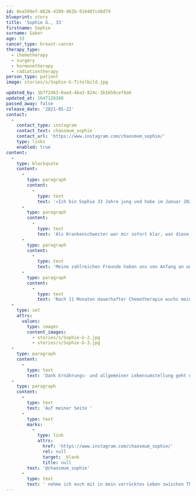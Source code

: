 ```yaml
---
id: 8ea599ef-8626-4209-862b-910407cd8d79
blueprint: story
title: 'Sophie G., 33'
firstname: Sophie
surname: Gabor
age: 33
cancer_type: breast-cancer
therapy_type:
  - chemotherapy
  - surgery
  - hormonetherapy
  - radiationtherapy
person_type: patient
image: stories/s/Sophie-G-Titelbild.jpg

updated_by: 3b7f2d63-0aed-4ba3-824c-3b1650cef8a6
updated_at: 1647126368
passed_away: false
release_date: '2021-05-22'
contact:
  -
    contact_type: instagram
    contact_text: chaosmum_sophie
    contact_url: 'https://www.instagram.com/chaosmum_sophie/'
    type: links
    enabled: true
content:
  -
    type: blockquote
    content:
      -
        type: paragraph
        content:
          -
            type: text
            text: '»Ich bin Sophie 33 Jahre jung und habe im Januar 2020 die Diagnose Brustkrebs mit Lungenmetastasen erhalten.'
      -
        type: paragraph
        content:
          -
            type: text
            text: 'Als Krankenschwester war mir sofort klar, was diese Diagnose zu bedeuten hat. Trotzdem habe ich nicht lang gehadert und direkt die Ärmel hochgekrempelt und gesagt: ›das schaffen wir schon‹. Wir: Das bin ich und meine wundervolle Familie und Freunde. Ich bin Mutter von vier Kindern im Alter von 4, 6, 8 und 14 Jahren, sie geben mir täglich die Kraft, die ich brauche, um weiter zu machen.'
      -
        type: paragraph
        content:
          -
            type: text
            text: 'Meine zahlreichen Freunde haben uns von Anfang an unterstützt, sowohl finanziell, als auch mental. So konnte ich auch mein Rezidiv im Dezember 2020 gut verkraften.'
      -
        type: paragraph
        content:
          -
            type: text
            text: 'Nach 11 Monaten dauerhafter Chemotherapie wuchs mein Tumor plötzlich wieder. Amputation der linken Brust sowie Entfernung von 20 Lymphknoten folgte. Seit Januar 2021 befinde ich mich in Antihormontherapie, nehme Kisquali und hatte 30 Bestrahlungen.'
  -
    type: set
    attrs:
      values:
        type: images
        content_images:
          - stories/s/Sophie-G-2.jpg
          - stories/s/Sophie-G-3.jpg
  -
    type: paragraph
    content:
      -
        type: text
        text: 'Dank Ernährungs- und allgemeiner Lebensumstellung geht es mir wieder richtig gut, ich bin froh über alles, was ich genießen kann und bin gespannt was das Leben noch für mich und meine Familie bereithält. Ich versuche immer das Positive zu sehen und lebe viel bewusster und intensiver seit ich die Diagnose erhalten habe.'
  -
    type: paragraph
    content:
      -
        type: text
        text: 'Auf meiner Seite '
      -
        type: text
        marks:
          -
            type: link
            attrs:
              href: 'https://www.instagram.com/chaosmum_sophie/'
              rel: null
              target: _blank
              title: null
        text: '@chaosmum_sophie'
      -
        type: text
        text: ' nehme ich euch mit in mein verrücktes Leben zwischen Therapie, Kindergarten, Homeschooling und normalen Alltag ♥️«'
---
```

